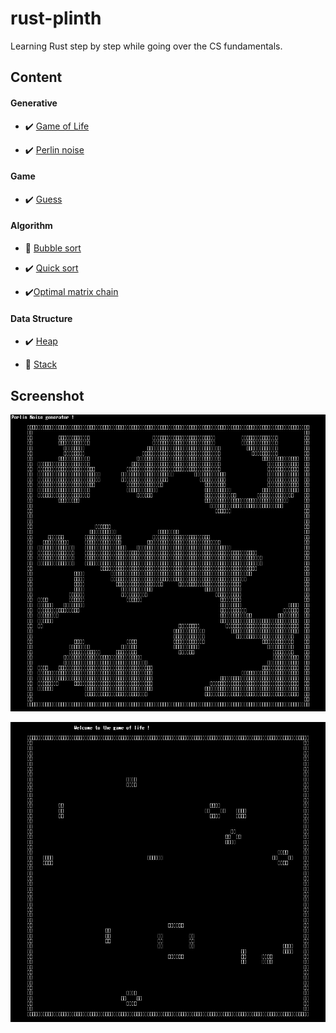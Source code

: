 # rust-plinth

Learning Rust step by step while going over the CS fundamentals.

## Content

#### Generative

- :heavy_check_mark: [Game of Life](./generative/game_of_life/)

- :heavy_check_mark: [Perlin noise](./generative/perlin_noise/)


#### Game 

- :heavy_check_mark: [Guess](./game/guess/)


#### Algorithm

- :construction: [Bubble sort](./algorithm/bubble_sort/) 

- :heavy_check_mark: [Quick sort](./algorithm/quicksort/)

- :heavy_check_mark:[Optimal matrix chain](./algorithm/optimal_matrix_chain/)


#### Data Structure

- :heavy_check_mark: [Heap](./data_structure/heap/) 

- :construction: [Stack](./data_structure/stack/) 

## Screenshot

<p align="center">
  <img src="./generative/perlin_noise/screenshot.png">
</p>

<p align="center">
  <img src="./generative/game_of_life/screenshot.png">
</p>
